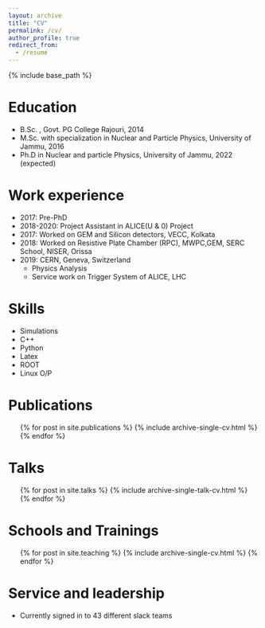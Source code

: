 ```yaml
---
layout: archive
title: "CV"
permalink: /cv/
author_profile: true
redirect_from:
  - /resume
---
```


{% include base_path %}

Education
======
* B.Sc. , Govt. PG College Rajouri, 2014
* M.Sc. with specialization in Nuclear and Particle Physics, University of Jammu, 2016
* Ph.D in Nuclear and particle Physics, University of Jammu, 2022 (expected)

Work experience
======
* 2017: Pre-PhD
* 2018-2020: Project Assistant in ALICE(U & 0) Project
* 2017: Worked on GEM and Silicon detectors, VECC, Kolkata
* 2018: Worked on Resistive Plate Chamber (RPC), MWPC,GEM, SERC School, NISER, Orissa
* 2019: CERN, Geneva, Switzerland
  * Physics Analysis
  * Service work on Trigger System of ALICE, LHC 
  
Skills
======
* Simulations
* C++
* Python
* Latex
* ROOT
* Linux O/P

Publications
======
  <ul>{% for post in site.publications %}
    {% include archive-single-cv.html %}
  {% endfor %}</ul>
  
Talks
======
  <ul>{% for post in site.talks %}
    {% include archive-single-talk-cv.html %}
  {% endfor %}</ul>
  
Schools and Trainings
======
  <ul>{% for post in site.teaching %}
    {% include archive-single-cv.html %}
  {% endfor %}</ul>
  
Service and leadership
======
* Currently signed in to 43 different slack teams
